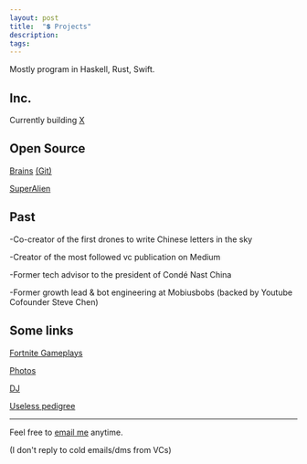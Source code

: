 ```yaml
---
layout: post
title:  "💲 Projects"
description: 
tags: 
---
```



Mostly program in Haskell, Rust, Swift.


## Inc.

Currently building [X](http://readyplayerx.com/)

## Open Source

[Brains](http://www.ab0ve.co/2040/12/03/knowledge-base.html) [(Git)](https://github.com/allenleein/brains)

[SuperAlien](https://www.producthunt.com/upcoming/superalien)


## Past

-Co-creator of the first drones to write Chinese letters in the sky

-Creator of the most followed vc publication on Medium

-Former tech advisor to the president of Condé Nast China

-Former growth lead & bot engineering at Mobiusbobs (backed by Youtube Cofounder Steve Chen)


## Some links

[Fortnite Gameplays](https://www.instagram.com/gho00sts/)

[Photos](https://vsco.co/allenleein/gallery)

[DJ](https://soundcloud.com/archilab)

[Useless pedigree](https://www.linkedin.com/in/allen-lee-52b16378/)


---

Feel free to [email me](mailto:allenleein@gmail.com) anytime. 

(I don't reply to cold emails/dms from VCs)






